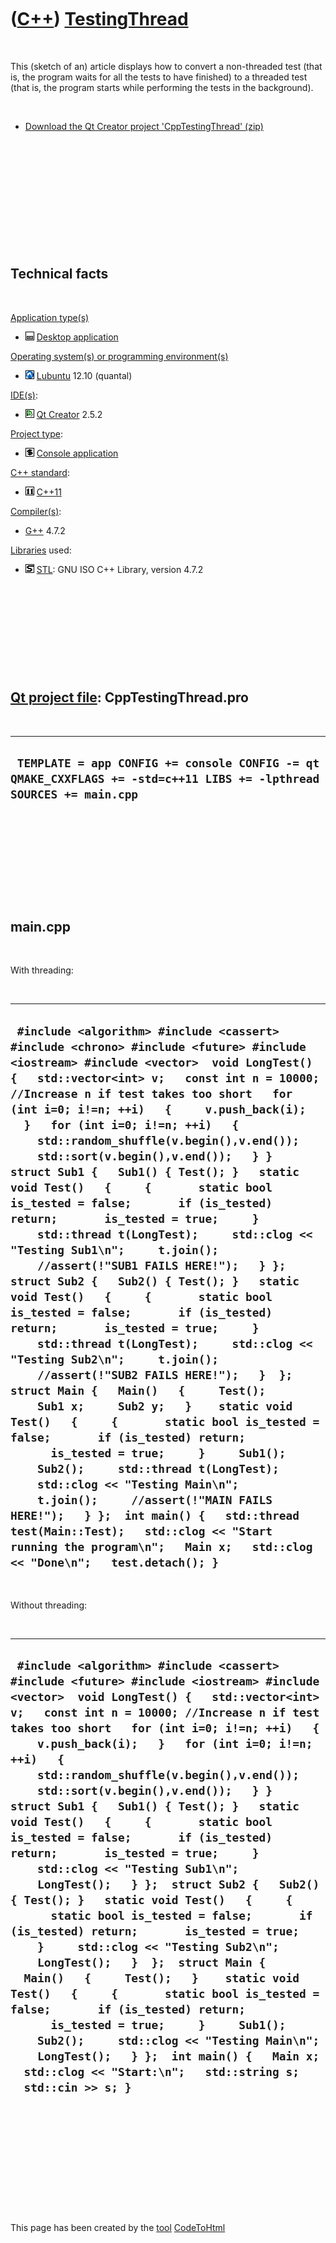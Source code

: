 



 

 

 

 

 

([C++](Cpp.md)) [TestingThread](CppTestingThread.md)
======================================================

 

This (sketch of an) article displays how to convert a non-threaded test
(that is, the program waits for all the tests to have finished) to a
threaded test (that is, the program starts while performing the tests in
the background).

 

-   [Download the Qt Creator project
    'CppTestingThread' (zip)](CppTestingThread.md)

 

 

 

 

 

 

Technical facts
---------------

 

[Application type(s)](CppApplication.md)

-   ![Desktop](PicDesktop.png) [Desktop
    application](CppDesktopApplication.md)

[Operating system(s) or programming environment(s)](CppOs.md)

-   ![Lubuntu](PicLubuntu.png) [Lubuntu](CppLubuntu.md) 12.10 (quantal)

[IDE(s)](CppIde.md):

-   ![Qt Creator](PicQtCreator.png) [Qt Creator](CppQtCreator.md) 2.5.2

[Project type](CppQtProjectType.md):

-   ![console](PicConsole.png) [Console
    application](CppConsoleApplication.md)

[C++ standard](CppStandard.md):

-   ![C++11](PicCpp11.png) [C++11](Cpp11.md)

[Compiler(s)](CppCompiler.md):

-   [G++](CppGpp.md) 4.7.2

[Libraries](CppLibrary.md) used:

-   ![STL](PicStl.png) [STL](CppStl.md): GNU ISO C++ Library, version
    4.7.2

 

 

 

 

 

[Qt project file](CppQtProjectFile.md): CppTestingThread.pro
-------------------------------------------------------------

 

  ---------------------------------------------------------------------------------------------------------------------
  ` TEMPLATE = app CONFIG += console CONFIG -= qt QMAKE_CXXFLAGS += -std=c++11 LIBS += -lpthread SOURCES += main.cpp`
  ---------------------------------------------------------------------------------------------------------------------

 

 

 

 

 

main.cpp
--------

 

With threading:

 

  --------------------------------------------------------------------------------------------------------------------------------------------------------------------------------------------------------------------------------------------------------------------------------------------------------------------------------------------------------------------------------------------------------------------------------------------------------------------------------------------------------------------------------------------------------------------------------------------------------------------------------------------------------------------------------------------------------------------------------------------------------------------------------------------------------------------------------------------------------------------------------------------------------------------------------------------------------------------------------------------------------------------------------------------------------------------------------------------------------------------------------------------------------------------------------------------------------------------------------------------------------------------------------------------------------------------------------------------------------------------------------------------------------------------------------------------------------------------------------------------------
  ` #include <algorithm> #include <cassert> #include <chrono> #include <future> #include <iostream> #include <vector>  void LongTest() {   std::vector<int> v;   const int n = 10000; //Increase n if test takes too short   for (int i=0; i!=n; ++i)   {     v.push_back(i);   }   for (int i=0; i!=n; ++i)   {     std::random_shuffle(v.begin(),v.end());     std::sort(v.begin(),v.end());   } }  struct Sub1 {   Sub1() { Test(); }   static void Test()   {     {       static bool is_tested = false;       if (is_tested) return;       is_tested = true;     }     std::thread t(LongTest);     std::clog << "Testing Sub1\n";     t.join();     //assert(!"SUB1 FAILS HERE!");   } };  struct Sub2 {   Sub2() { Test(); }   static void Test()   {     {       static bool is_tested = false;       if (is_tested) return;       is_tested = true;     }     std::thread t(LongTest);     std::clog << "Testing Sub2\n";     t.join();     //assert(!"SUB2 FAILS HERE!");   }  };  struct Main {   Main()   {     Test();     Sub1 x;     Sub2 y;   }    static void Test()   {     {       static bool is_tested = false;       if (is_tested) return;       is_tested = true;     }     Sub1();     Sub2();     std::thread t(LongTest);     std::clog << "Testing Main\n";     t.join();     //assert(!"MAIN FAILS HERE!");   } };  int main() {   std::thread test(Main::Test);   std::clog << "Start running the program\n";   Main x;   std::clog << "Done\n";   test.detach(); }`
  --------------------------------------------------------------------------------------------------------------------------------------------------------------------------------------------------------------------------------------------------------------------------------------------------------------------------------------------------------------------------------------------------------------------------------------------------------------------------------------------------------------------------------------------------------------------------------------------------------------------------------------------------------------------------------------------------------------------------------------------------------------------------------------------------------------------------------------------------------------------------------------------------------------------------------------------------------------------------------------------------------------------------------------------------------------------------------------------------------------------------------------------------------------------------------------------------------------------------------------------------------------------------------------------------------------------------------------------------------------------------------------------------------------------------------------------------------------------------------------------------

 

Without threading:

 

  ---------------------------------------------------------------------------------------------------------------------------------------------------------------------------------------------------------------------------------------------------------------------------------------------------------------------------------------------------------------------------------------------------------------------------------------------------------------------------------------------------------------------------------------------------------------------------------------------------------------------------------------------------------------------------------------------------------------------------------------------------------------------------------------------------------------------------------------------------------------------------------------------------------------------------------------------------------------------------------------------------------------------------------------------------------------------------------------------------------------------------------------------------------------------------------------------------
  ` #include <algorithm> #include <cassert> #include <future> #include <iostream> #include <vector>  void LongTest() {   std::vector<int> v;   const int n = 10000; //Increase n if test takes too short   for (int i=0; i!=n; ++i)   {     v.push_back(i);   }   for (int i=0; i!=n; ++i)   {     std::random_shuffle(v.begin(),v.end());     std::sort(v.begin(),v.end());   } }  struct Sub1 {   Sub1() { Test(); }   static void Test()   {     {       static bool is_tested = false;       if (is_tested) return;       is_tested = true;     }     std::clog << "Testing Sub1\n";     LongTest();   } };  struct Sub2 {   Sub2() { Test(); }   static void Test()   {     {       static bool is_tested = false;       if (is_tested) return;       is_tested = true;     }     std::clog << "Testing Sub2\n";     LongTest();   }  };  struct Main {   Main()   {     Test();   }    static void Test()   {     {       static bool is_tested = false;       if (is_tested) return;       is_tested = true;     }     Sub1();     Sub2();     std::clog << "Testing Main\n";     LongTest();   } };  int main() {   Main x;   std::clog << "Start:\n";   std::string s;   std::cin >> s; }`
  ---------------------------------------------------------------------------------------------------------------------------------------------------------------------------------------------------------------------------------------------------------------------------------------------------------------------------------------------------------------------------------------------------------------------------------------------------------------------------------------------------------------------------------------------------------------------------------------------------------------------------------------------------------------------------------------------------------------------------------------------------------------------------------------------------------------------------------------------------------------------------------------------------------------------------------------------------------------------------------------------------------------------------------------------------------------------------------------------------------------------------------------------------------------------------------------------------

 

 

 

 

 





 




This page has been created by the [tool](Tools.md)
[CodeToHtml](ToolCodeToHtml.md)
